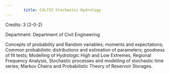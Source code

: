 ```yaml
---
        title: CVL733 Stochastic Hydrology
---
```

Credits: 3 (2-0-2)

Department: Department of Civil Engineering

Concepts of probability and Random variables; moments and expectations; Common probabilistic distributions and estimation of parameters; goodness of fit tests; Modelling of Hydrologic High and Low Extremes, Regional Frequency Analysis, Stochastic processes and modelling of stochastic time series; Markov Chains and Probabilistic Theory of Reservoir Storages.